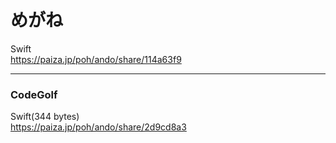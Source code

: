 めがね
======
  
  
Swift  
https://paiza.jp/poh/ando/share/114a63f9  
  

------  

### CodeGolf  

Swift(344 bytes)  
https://paiza.jp/poh/ando/share/2d9cd8a3  

